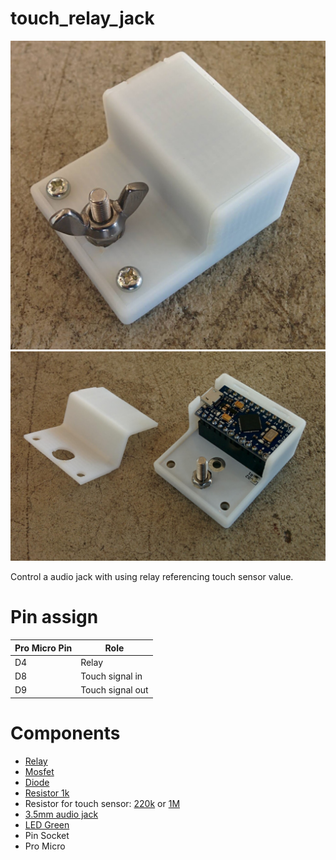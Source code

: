 # touch_relay_jack

![case](/images/case.jpg)
![opened_case](/images/opened_case.jpg)

Control a audio jack with using relay referencing touch sensor value.

# Pin assign

Pro Micro Pin | Role
--------- | ----
D4 | Relay
D8 | Touch signal in
D9 | Touch signal out

# Components

- [Relay](http://akizukidenshi.com/catalog/g/gP-01346/)
- [Mosfet](http://akizukidenshi.com/catalog/g/gI-04256/)
- [Diode](http://akizukidenshi.com/catalog/g/gI-06467/)
- [Resistor 1k](http://akizukidenshi.com/catalog/g/gR-06102/)
- Resistor for touch sensor: [220k](http://akizukidenshi.com/catalog/g/gR-06224/) or [1M](http://akizukidenshi.com/catalog/g/gR-06105/)
- [3.5mm audio jack](http://akizukidenshi.com/catalog/g/gC-02460/)
- [LED Green](http://akizukidenshi.com/catalog/g/gI-06417/)
- Pin Socket
- Pro Micro
